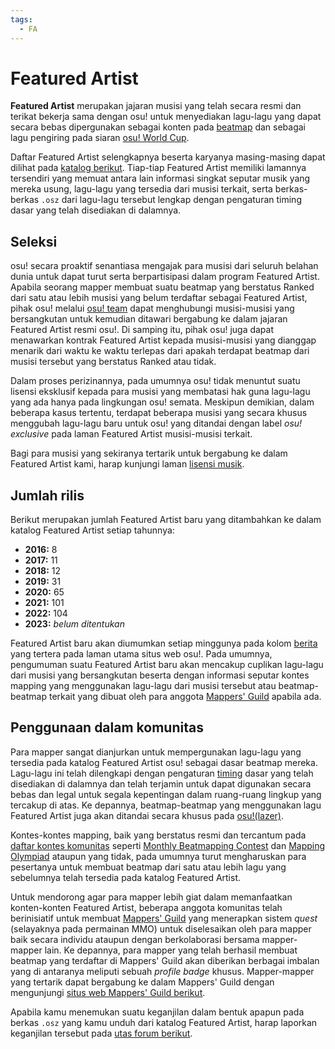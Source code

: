 ```yaml
---
tags:
  - FA
---
```


# Featured Artist

**Featured Artist** merupakan jajaran musisi yang telah secara resmi dan terikat bekerja sama dengan osu! untuk menyediakan lagu-lagu yang dapat secara bebas dipergunakan sebagai konten pada [beatmap](/wiki/Beatmap) dan sebagai lagu pengiring pada siaran [osu! World Cup](/wiki/Tournaments#osu!-world-cup).

Daftar Featured Artist selengkapnya beserta karyanya masing-masing dapat dilihat pada [katalog berikut](https://osu.ppy.sh/beatmaps/artists). Tiap-tiap Featured Artist memiliki lamannya tersendiri yang memuat antara lain informasi singkat seputar musik yang mereka usung, lagu-lagu yang tersedia dari musisi terkait, serta berkas-berkas `.osz` dari lagu-lagu tersebut lengkap dengan pengaturan timing dasar yang telah disediakan di dalamnya.

## Seleksi

osu! secara proaktif senantiasa mengajak para musisi dari seluruh belahan dunia untuk dapat turut serta berpartisipasi dalam program Featured Artist. Apabila seorang mapper membuat suatu beatmap yang berstatus Ranked dari satu atau lebih musisi yang belum terdaftar sebagai Featured Artist, pihak osu! melalui [osu! team](/wiki/People/The_Team) dapat menghubungi musisi-musisi yang bersangkutan untuk kemudian ditawari bergabung ke dalam jajaran Featured Artist resmi osu!. Di samping itu, pihak osu! juga dapat menawarkan kontrak Featured Artist kepada musisi-musisi yang dianggap menarik dari waktu ke waktu terlepas dari apakah terdapat beatmap dari musisi tersebut yang berstatus Ranked atau tidak.

Dalam proses perizinannya, pada umumnya osu! tidak menuntut suatu lisensi eksklusif kepada para musisi yang membatasi hak guna lagu-lagu yang ada hanya pada lingkungan osu! semata. Meskipun demikian, dalam beberapa kasus tertentu, terdapat beberapa musisi yang secara khusus menggubah lagu-lagu baru untuk osu! yang ditandai dengan label *osu! exclusive* pada laman Featured Artist musisi-musisi terkait.

Bagi para musisi yang sekiranya tertarik untuk bergabung ke dalam Featured Artist kami, harap kunjungi laman [lisensi musik](/wiki/Legal/Music_licensing).

## Jumlah rilis

Berikut merupakan jumlah Featured Artist baru yang ditambahkan ke dalam katalog Featured Artist setiap tahunnya:

- **2016:** 8
- **2017:** 11
- **2018:** 12
- **2019:** 31
- **2020:** 65
- **2021:** 101
- **2022:** 104
- **2023:** *belum ditentukan*

Featured Artist baru akan diumumkan setiap minggunya pada kolom [berita](https://osu.ppy.sh/home/news) yang tertera pada laman utama situs web osu!. Pada umumnya, pengumuman suatu Featured Artist baru akan mencakup cuplikan lagu-lagu dari musisi yang bersangkutan beserta dengan informasi seputar kontes mapping yang menggunakan lagu-lagu dari musisi tersebut atau beatmap-beatmap terkait yang dibuat oleh para anggota [Mappers' Guild](/wiki/Community/Mappers_Guild) apabila ada.

## Penggunaan dalam komunitas

Para mapper sangat dianjurkan untuk mempergunakan lagu-lagu yang tersedia pada katalog Featured Artist osu! sebagai dasar beatmap mereka. Lagu-lagu ini telah dilengkapi dengan pengaturan [timing](/wiki/Client/Beatmap_editor/Timing) dasar yang telah disediakan di dalamnya dan telah terjamin untuk dapat digunakan secara bebas dan legal untuk segala kepentingan dalam ruang-ruang lingkup yang tercakup di atas. Ke depannya, beatmap-beatmap yang menggunakan lagu Featured Artist juga akan ditandai secara khusus pada [osu!(lazer)](https://github.com/ppy/osu/releases).

Kontes-kontes mapping, baik yang berstatus resmi dan tercantum pada [daftar kontes komunitas](https://osu.ppy.sh/community/contests) seperti [Monthly Beatmapping Contest](/wiki/Contests/Monthly_Beatmapping_Contest) dan [Mapping Olympiad](/wiki/Contests#osu!-mapping-olympiad) ataupun yang tidak, pada umumnya turut mengharuskan para pesertanya untuk membuat beatmap dari satu atau lebih lagu yang sebelumnya telah tersedia pada katalog Featured Artist.

Untuk mendorong agar para mapper lebih giat dalam memanfaatkan konten-konten Featured Artist, beberapa anggota komunitas telah berinisiatif untuk membuat [Mappers' Guild](/wiki/Community/Mappers_Guild) yang menerapkan sistem *quest* (selayaknya pada permainan MMO) untuk diselesaikan oleh para mapper baik secara individu ataupun dengan berkolaborasi bersama mapper-mapper lain. Ke depannya, para mapper yang telah berhasil membuat beatmap yang terdaftar di Mappers' Guild akan diberikan berbagai imbalan yang di antaranya meliputi sebuah *profile badge* khusus. Mapper-mapper yang tertarik dapat bergabung ke dalam Mappers' Guild dengan mengunjungi [situs web Mappers' Guild berikut](https://mappersguild.com/).

Apabila kamu menemukan suatu keganjilan dalam bentuk apapun pada berkas `.osz` yang kamu unduh dari katalog Featured Artist, harap laporkan keganjilan tersebut pada [utas forum berikut](https://osu.ppy.sh/community/forums/topics/783985).
